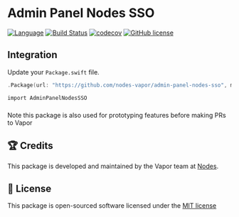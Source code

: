 # Admin Panel Nodes SSO
[![Language](https://img.shields.io/badge/Swift-3-brightgreen.svg)](http://swift.org)
[![Build Status](https://travis-ci.org/nodes-vapor/admin-panel-nodes-sso?branch=master)](https://travis-ci.org/nodes-vapor/admin-panel-nodes-sso)
[![codecov](https://codecov.io/gh/nodes-vapor/admin-panel-nodes-sso/branch/master/graph/badge.svg)](https://codecov.io/gh/nodes-vapor/admin-panel-nodes-sso)
[![GitHub license](https://img.shields.io/badge/license-MIT-blue.svg)](https://raw.githubusercontent.com/nodes-vapor/sugar/master/LICENSE)

## Integration
Update your `Package.swift` file.
```swift
.Package(url: "https://github.com/nodes-vapor/admin-panel-nodes-sso", majorVersion: 0)
```

```
import AdminPanelNodesSSO
```

###
Note this package is also used for prototyping features before making PRs to Vapor

## 🏆 Credits
This package is developed and maintained by the Vapor team at [Nodes](https://www.nodes.dk).

## 📄 License
This package is open-sourced software licensed under the [MIT license](http://opensource.org/licenses/MIT)
